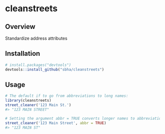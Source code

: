 # cleanstreets
## Overview
Standardize address attributes

## Installation
``` r
# install.packages("devtools")
devtools::install_github("sbha/cleanstreets")
```

## Usage
```r
# The default if to go from abbreviations to long names:
library(cleanstreets)
street_cleaner('123 Main St.')
#> "123 MAIN STREET"

# Setting the argument abbr = TRUE converts longer names to abbreviations:
street_cleaner('123 Main Street', abbr = TRUE)
#> "123 MAIN ST"

```
